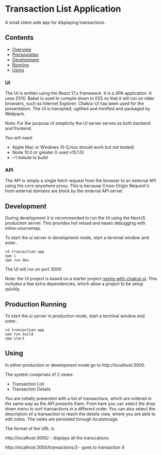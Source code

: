 # Transaction List Application

A small client side app for displaying transactions.

## Contents

- [Overview](#Overview)
- [Prerequisites](#prerequsitess)
- [Development](#Development) 
- [Running](#Running)
- [Using](#Using)

### UI

The UI is written using the React 17.x framework.  It is a SPA application.  It uses ES10.  Babel is used to compile down to ES5 so that it will run on older browsers, such as Internet Explorer.  Chakra-UI has been used for the presentation.  The UI is transpiled, uglified and minified and packaged by Webpack.

Note: For the purpose of simplicity the UI server serves as both backend and frontend.

You will need:

- Apple Mac or Windows 10 (Linux should work but not tested)
- Node 10.0 or greater (I used v15.1.0)
- ~1 minute to build 

### API

The API is simply a single fetch request from the browser to an external API using the cors-anywhere proxy. This is because Cross-Origin Request's from external domains are block by the external API server.

## Development

During development it is recommended to run the UI using the NextJS production server.  This provides hot reload and eases debugging with inline-sourcemap.

To start the ui server in development mode, start a terminal window and enter..

```
cd transaction-app     
npm i
npm run dev
```

The UI will run on port 3000

Note: the UI project is based on a starter project [nextjs-with-chakra-ui](https://github.com/chakra-ui/chakra-ui).  This includes a few extra dependencies, which allow a project to be setup quickly. 

## Production Running

To start the ui server in production mode, start a terminal window and enter..

```
cd transaction-app
npm run build
npm start
```

## Using

In either production or development mode go to http://localhost:3000.

The system comprises of 2 views:

- Transaction List 
- Transaction Details

You are initially presented with a list of transactions, which are ordered in the same way as the API presents them.  From here you can select the drop down menu to sort transactions in a different order. You can also select the description of a transaction to reach the details view, where you are able to edit notes. The notes are persisted through localstorage.

The format of the URL is:

http://localhost:3000/ - displays all the transcations

http://localhost:3000/transactions/3 - goes to transaction 4